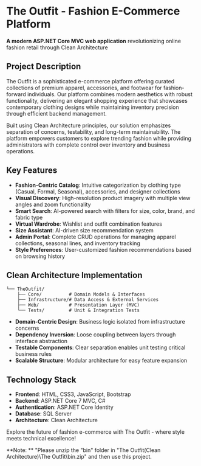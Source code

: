 # The Outfit - Fashion E-Commerce Platform  
**A modern ASP.NET Core MVC web application** revolutionizing online fashion retail through Clean Architecture  



## Project Description  
The Outfit is a sophisticated e-commerce platform offering curated collections of premium apparel, accessories, and footwear for fashion-forward individuals. Our platform combines modern aesthetics with robust functionality, delivering an elegant shopping experience that showcases contemporary clothing designs while maintaining inventory precision through efficient backend management.

Built using Clean Architecture principles, our solution emphasizes separation of concerns, testability, and long-term maintainability. The platform empowers customers to explore trending fashion while providing administrators with complete control over inventory and business operations.

## Key Features  
- **Fashion-Centric Catalog**: Intuitive categorization by clothing type (Casual, Formal, Seasonal), accessories, and designer collections  
- **Visual Discovery**: High-resolution product imagery with multiple view angles and zoom functionality  
- **Smart Search**: AI-powered search with filters for size, color, brand, and fabric type  
- **Virtual Wardrobe**: Wishlist and outfit combination features  
- **Size Assistant**: AI-driven size recommendation system  
- **Admin Portal**: Complete CRUD operations for managing apparel collections, seasonal lines, and inventory tracking  
- **Style Preferences**: User-customized fashion recommendations based on browsing history  

## Clean Architecture Implementation  
```
└── TheOutfit/
    ├── Core/          # Domain Models & Interfaces
    ├── Infrastructure/# Data Access & External Services
    ├── Web/           # Presentation Layer (MVC)
    └── Tests/         # Unit & Integration Tests
```
- **Domain-Centric Design**: Business logic isolated from infrastructure concerns  
- **Dependency Inversion**: Loose coupling between layers through interface abstraction  
- **Testable Components**: Clear separation enables unit testing critical business rules  
- **Scalable Structure**: Modular architecture for easy feature expansion  

## Technology Stack  
- **Frontend**: HTML, CSS3, JavaScript, Bootstrap
- **Backend**: ASP.NET Core 7 MVC, C#
- **Authentication**: ASP.NET Core Identity
- **Database**: SQL Server
- **Architecture**: Clean Architecture


Explore the future of fashion e-commerce with The Outfit - where style meets technical excellence!  

**Note: **
"Please unzip the "bin" folder in "The Outfit(Clean Architecture)\The Outfit\bin.zip" and then use this project.
